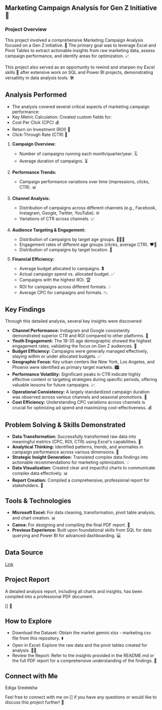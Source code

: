 ## Marketing Campaign Analysis for Gen Z Initiative 🚀

### Project Overview

This project involved a comprehensive Marketing Campaign Analysis focused on a Gen Z initiative. 🎯 The primary goal was to leverage Excel and Pivot Tables to extract actionable insights from raw marketing data, assess campaign performance, and identify areas for optimization. 📈

This project also served as an opportunity to rewind and sharpen my Excel skills 🧠 after extensive work on SQL and Power BI projects, demonstrating versatility in data analysis tools. 🛠️

## Analysis Performed

* The analysis covered several critical aspects of marketing campaign performance:
* Key Metric Calculation: Created custom fields for:
* Cost Per Click (CPC) 💰
* Return on Investment (ROI) 🚀
* Click-Through Rate (CTR) 🎯

1. **Campaign Overview:**

    * Number of campaigns running each month/quarter/year. 🗓️
    * Average duration of campaigns. ⏳

2. **Performance Trends:**

    * Campaign performance variations over time (impressions, clicks, CTR). 📊

3. **Channel Analysis:**

    * Distribution of campaigns across different channels (e.g., Facebook, Instagram, Google, Twitter, YouTube). 🌐
    * Variations of CTR across channels. 📈

4. **Audience Targeting & Engagement:**

    * Distribution of campaigns by target age groups. 🧑‍🤝‍🧑
    * Engagement rates of different age groups (clicks, average CTR). ❤️‍🔥
    * Distribution of campaigns by target location. 📍

5. **Financial Efficiency:**

    * Average budget allocated to campaigns. 💲
    * Actual campaign spend vs. allocated budget. ✅
    * Campaigns with the highest ROI. 🏆
    * ROI for campaigns across different formats. 💡
    * Average CPC for campaigns and formats. 📉

## Key Findings

 Through this detailed analysis, several key insights were discovered:

* **Channel Performance:** Instagram and Google consistently demonstrated superior CTR and ROI compared to other platforms. 🌟
* **Youth Engagement:** The 18-35 age demographic showed the highest engagement rates, validating the focus on Gen Z audiences. 🎯
* **Budget Efficiency:** Campaigns were generally managed effectively, staying within or under allocated budgets. ✅
* **Geographic Focus:** Key urban centers like New York, Los Angeles, and Phoenix were identified as primary target markets. 🏙️
* **Performance Volatility:** Significant peaks in CTR indicate highly effective content or targeting strategies during specific periods, offering valuable lessons for future campaigns. 📈
* **Operational Consistency:** A largely standardized campaign duration was observed across various channels and seasonal promotions. 🔄
* **Cost Efficiency:** Understanding CPC variations across channels is crucial for optimizing ad spend and maximizing cost-effectiveness. 💰

## Problem Solving & Skills Demonstrated

* **Data Transformation:** Successfully transformed raw data into meaningful metrics (CPC, ROI, CTR) using Excel's capabilities. 🧹
* **Analytical Thinking:** Identified patterns, trends, and anomalies in campaign performance across various dimensions. 🧠
* **Strategic Insight Generation:** Translated complex data findings into actionable recommendations for marketing optimization. 💡
* **Data Visualization:** Created clear and impactful charts to communicate complex data effectively. 📊
* **Report Creation:** Compiled a comprehensive, professional report for stakeholders. 📄

## Tools & Technologies

* **Microsoft Excel:** For data cleaning, transformation, pivot table analysis, and chart creation. 📊
* **Canva:** For designing and compiling the final PDF report. 🎨
* **Previous Experience:** Built upon foundational skills from SQL for data querying and Power BI for advanced dashboarding. 💻

## Data Source
[Link]()
## Project Report

A detailed analysis report, including all charts and insights, has been compiled into a professional PDF document.

[] 🔗

## How to Explore

* Download the Dataset: Obtain the market gemini.xlsx - marketing.csv file from this repository. ⬇️
* Open in Excel: Explore the raw data and the pivot tables created for analysis. 🧑‍💻
* Review the Report: Refer to the insights provided in the README.md or the full PDF report for a comprehensive understanding of the findings. 📖

## Connect with Me

Ediga Sreelekha

Feel free to connect with me on [] if you have any questions or would like to discuss this project further! 👋
